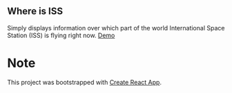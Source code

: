 ## Where is ISS

Simply displays information over which part of the world International Space Station (ISS) is flying right now.
[Demo](https://gom3s.github.io/iss/)

# Note

This project was bootstrapped with [Create React App](https://github.com/facebookincubator/create-react-app).
